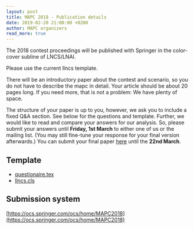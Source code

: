 ```yaml
---
layout: post
title: MAPC 2018 - Publication details
date: 2019-02-20 21:00:00 +0200
author: MAPC organizers
read_more: true
---
```


The 2018 contest proceedings will be published with Springer in the color-cover subline of LNCS/LNAI.

Please use the current llncs template.

There will be an introductory paper about the contest and scenario, so you do not have to describe the mapc in detail.
Your article should be about 20 pages long. If you need more, that is not a problem: We have plenty of space.

The structure of your paper is up to you, however, we ask you to include a fixed Q&A section. See below for the questions and template.
Further, we would like to read and compare your answers for our analysis. So, please submit your answers until **Friday, 1st March** to either one of us or the mailing list. (You may still fine-tune your response for your final version afterwards.)
You can submit your final paper [here](https://ocs.springer.com/ocs/home/MAPC2018) until the **22nd March**.

## Template

* [questionaire.tex](/2018/questionaire.tex)
* [llncs.cls](/2018/llncs.cls)

## Submission system

[https://ocs.springer.com/ocs/home/MAPC2018](https://ocs.springer.com/ocs/home/MAPC2018)
